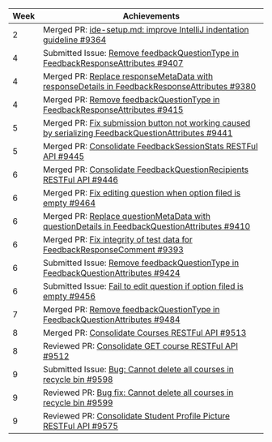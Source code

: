 Week | Achievements
---- | ------------
2 | Merged PR: [ide-setup.md: improve IntelliJ indentation guideline #9364](https://github.com/TEAMMATES/teammates/pull/9364)
4 | Submitted Issue: [Remove feedbackQuestionType in FeedbackResponseAttributes #9407](https://github.com/TEAMMATES/teammates/issues/9407)
4 | Merged PR: [Replace responseMetaData with responseDetails in FeedbackResponseAttributes #9380](https://github.com/TEAMMATES/teammates/pull/9380)
4 | Merged PR: [Remove feedbackQuestionType in FeedbackResponseAttributes #9415](https://github.com/TEAMMATES/teammates/pull/9415)
5 | Merged PR: [Fix submission button not working caused by serializing FeedbackQuestionAttributes #9441](https://github.com/TEAMMATES/teammates/pull/9441)
5 | Merged PR: [Consolidate FeedbackSessionStats RESTFul API #9445](https://github.com/TEAMMATES/teammates/pull/9445)
6 | Merged PR: [Consolidate FeedbackQuestionRecipients RESTFul API #9446](https://github.com/TEAMMATES/teammates/pull/9446)
6 | Merged PR: [Fix editing question when option filed is empty #9464](https://github.com/TEAMMATES/teammates/pull/9464)
6 | Merged PR: [Replace questionMetaData with questionDetails in FeedbackQuestionAttributes #9410](https://github.com/TEAMMATES/teammates/pull/9410)
6 | Merged PR: [Fix integrity of test data for FeedbackResponseComment #9393](https://github.com/TEAMMATES/teammates/pull/9393)
6 | Submitted Issue: [Remove feedbackQuestionType in FeedbackQuestionAttributes #9424](https://github.com/TEAMMATES/teammates/issues/9424)
6 | Submitted Issue: [Fail to edit question if option filed is empty #9456](https://github.com/TEAMMATES/teammates/issues/9456)
7 | Merged PR: [Remove feedbackQuestionType in FeedbackQuestionAttributes #9484](https://github.com/TEAMMATES/teammates/pull/9484)
8 | Merged PR: [Consolidate Courses RESTFul API #9513](https://github.com/TEAMMATES/teammates/pull/9513)
8 | Reviewed PR: [Consolidate GET course RESTFul API #9512](https://github.com/TEAMMATES/teammates/pull/9512)
9 | Submitted Issue: [Bug: Cannot delete all courses in recycle bin #9598](https://github.com/TEAMMATES/teammates/issues/9598)
9 | Reviewed PR: [Bug fix: Cannot delete all courses in recycle bin #9599](https://github.com/TEAMMATES/teammates/pull/9599)
9 | Reviewed PR: [Consolidate Student Profile Picture RESTFul API #9575](https://github.com/TEAMMATES/teammates/pull/9575)
